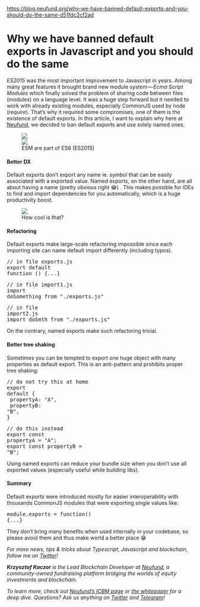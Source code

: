 <a href="https://blog.neufund.org/why-we-have-banned-default-exports-and-you-should-do-the-same-d51fdc2cf2ad">https://blog.neufund.org/why-we-have-banned-default-exports-and-you-should-do-the-same-d51fdc2cf2ad</a><div id="articleHeader"><h1>Why we have banned default exports in Javascript and you should do the same</h1></div><p id="cee4"><em>ES2015</em> was the most important improvement to Javascript in years. Among many great features it brought brand new module system — <em>Ecma Script Modules</em> which finally solved the problem of sharing code between files (modules) on a language level. It was a huge step forward but it needed to work with already existing modules, especially CommonJS used by node (<em>require</em>). That’s why it required some compromises, one of them is the existence of default exports. In this article, I want to explain why here at <a href="https://neufund.org" target="_blank">Neufund</a>, we decided to ban default exports and use solely named ones.</p><figure id="6642"><div><div><img src="https://cdn-images-1.medium.com/freeze/max/60/1*ktJUMJO60oHoluiEV6KBmA.png?q=20" /><div class="readableLargeImageContainer"><img src="https://cdn-images-1.medium.com/max/1600/1*ktJUMJO60oHoluiEV6KBmA.png" /></div><figcaption>ESM are part of ES6 (ES2015)</figcaption></figure><h4 id="78c6">Better DX</h4><p id="2e56">Default exports don’t export any name ie. symbol that can be easily associated with a exported value. Named exports, on the other hand, are all about having a name (pretty obvious right 😂) . This makes possible for IDEs to find and import dependencies for you automatically, which is a huge productivity boost.</p><figure id="9798"><div><div><img src="https://cdn-images-1.medium.com/freeze/max/60/1*k7kSQJw1Pb-8DkyEhE-BHw.gif?q=20" /><div class="readableLargeImageContainer"><img /></div><figcaption>How cool is that?</figcaption></figure><h4 id="3bef">Refactoring</h4><p id="bfae">Default exports make large-scale refactoring impossible since each importing site can name default import differently (including typos).</p><pre id="8fff">// in file exports.js<br />export default function () {...}</pre><pre id="9ae8">// in file import1.js<br />import doSomething from "./exports.js"</pre><pre id="9f47">// in file import2.js<br />import doSmth from "./exports.js"</pre><p id="3105">On the contrary, named exports make such refactoring trivial.</p><h4 id="b78a">Better tree shaking</h4><p id="c3ff">Sometimes you can be tempted to export one huge object with many properties as default export. This is an anti-pattern and prohibits proper tree shaking:</p><pre id="145d">// do not try this at home<br />export default {<br />  propertyA: "A",<br />  propertyB: "B",<br />}</pre><pre id="33af">// do this instead<br />export const propertyA = "A";<br />export const propertyB = "B";</pre><p id="e467">Using named exports can reduce your bundle size when you don’t use all exported values (especially useful while building libs).</p><h4 id="7159">Summary</h4><p id="97f2">Default exports were introduced mostly for easier interoperability with thousands CommonJS modules that were exporting single values like:</p><pre id="0bfd">module.exports = function() {...}</pre><p id="3bed">They don’t bring many benefits when used internally in your codebase, so please avoid them and thus make world a better place 😁</p></section><section><div><div><p id="7fb2"><em>For more news, tips & tricks about Typescript, Javascript and blockchain, follow me on </em><a href="https://twitter.com/krzKaczor" target="_blank"><em>Twitter</em></a><em>!</em></p><p id="6b75"><strong><em>Krzysztof Kaczor </em></strong><em>is the Lead Blockchain Developer at</em> <a href="https://medium.com/@neufund" target="_blank"><em>Neufund</em></a><em>, a community-owned fundraising platform bridging the worlds of equity investments and blockchain.</em></p><p id="124a"><em>To learn more, check out</em> <a href="https://commit.neufund.org" target="_blank"><em>Neufund’s ICBM page</em></a> <em>or</em> <a href="https://neufund.org/whitepaper" target="_blank"><em>the whitepaper</em></a> <em>for a deep dive. Questions? Ask us anything on</em> <a href="https://twitter.com/neufundorg" target="_blank"><em>Twitter</em></a> <em>and</em> <a href="https://t.me/neufund" target="_blank"><em>Telegram</em></a><em>!</em></p></div></section>